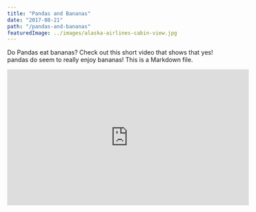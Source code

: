 ```yaml
---
title: "Pandas and Bananas"
date: "2017-08-21"
path: "/pandas-and-bananas"
featuredImage: ../images/alaska-airlines-cabin-view.jpg
---
```


Do Pandas eat bananas? Check out this short video that shows that yes! pandas do seem to really enjoy bananas! This is a Markdown file.

<iframe title="Ya Ya eating Banana" width="560" height="315" src="https://www.youtube.com/embed/4SZl1r2O_bY" frameborder="0" allowfullscreen></iframe>
